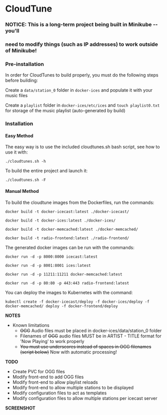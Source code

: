 # CloudTune

### NOTICE: This is a long-term project being built in Minikube -- you'll
### need to modify things (such as IP addresses) to work outside of Minikube!

### Pre-installation

In order for CloudTunes to build properly, you must do the following steps before building:

Create a ```data/station_0``` folder in ```docker-ices``` and populate it with your music files

Create a ```playlist``` folder in ```docker-ices/etc/ices``` and ```touch playlist0.txt``` for storage of the music playlist (auto-generated by build)

### Installation

#### Easy Method 

The easy way is to use the included cloudtunes.sh bash script, see how to use it with:

```./cloudtunes.sh -h```

To build the entire project and launch it:

```./cloudtunes.sh -F```

#### Manual Method

To build the cloudtune images from the Dockerfiles, run the commands:

```docker build -t docker-icecast:latest ./docker-icecast/```

```docker build -t docker-ices:latest ./docker-ices/```

```docker build -t docker-memcached:latest ./docker-memcached/```

```docker build -t radio-frontend:latest ./radio-frontend/```

The generated docker images can be run with the commands:

```docker run -d -p 8000:8000 icecast:latest```

```docker run -d -p 8001:8001 ices:latest```

```docker run -d -p 11211:11211 docker-memcached:latest```

```docker run -d -p 80:80 -p 443:443 radio-frontend:latest```

You can deploy the images to Kubernetes with the command:

```kubectl create -f docker-icecast/deploy -f docker-ices/deploy -f docker-memcached/ deploy -f docker-frontend/deploy```

**NOTES**

- Known limitations
  - ~~OGG~~ Audio files must be placed in docker-ices/data/station_0 folder
  - Filenames of ~~OGG~~ audio files MUST be in ARTIST - TITLE format for 'Now Playing' to work properly
  - ~~You must use underscores instead of spaces in OGG filenames (script below)~~ Now with automatic processing!

**TODO**

- Create PVC for OGG files
- Modify front-end to add OGG files
- Modify front-end to allow playlist reloads
- Modify front-end to allow multiple stations to be displayed
- Modify configuration files to act as templates
- Modify configuration files to allow multiple stations per icecast server

**SCREENSHOT**

~~~![Alt text](https://cloudtunes.us/cloudtunes-ss.png)~~~

